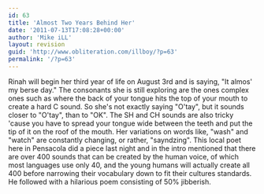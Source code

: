 ```yaml
---
id: 63
title: 'Almost Two Years Behind Her'
date: '2011-07-13T17:08:28+00:00'
author: 'Mike iLL'
layout: revision
guid: 'http://www.obliteration.com/illboy/?p=63'
permalink: '/?p=63'
---
```


Rinah will begin her third year of life on August 3rd and is saying, "It almos' my berse day." The consonants she is still exploring are the ones complex ones such as where the back of your tongue hits the top of your mouth to create a hard C sound. So she's not exactly saying "O'tay", but it sounds closer to "O'tay", than to "OK". The SH and CH sounds are also tricky 'cause you have to spread your tongue wide between the teeth and put the tip of it on the roof of the mouth. Her variations on words like, "wash" and "watch" are constantly changing, or rather, "sayndzing". This local poet here in Pensacola did a piece last night and in the intro mentioned that there are over 400 sounds that can be created by the human voice, of which most languages use only 40, and the young humans will actually create all 400 before narrowing their vocabulary down to fit their cultures standards. He followed with a hilarious poem consisting of 50% jibberish.
